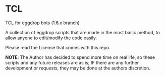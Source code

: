 # TCL
TCL for eggdrop bots (1.6.x branch)

A collection of eggdrop scripts that are made in the most basic method, to allow anyone to edit/modify the code easily.

Please read the License that comes with this repo.

<b>NOTE</b>: The Author has decided to spend more time on real life, so these scripts and any future releases are as is; IF there are any further development or requests, they may be done at the authors discretion.
